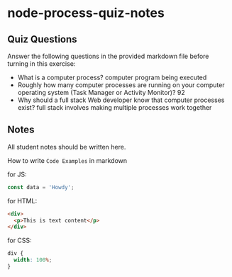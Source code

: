 # node-process-quiz-notes

## Quiz Questions

Answer the following questions in the provided markdown file before turning in this exercise:

- What is a computer process?
  computer program being executed
- Roughly how many computer processes are running on your computer operating system (Task Manager or Activity Monitor)?
  92
- Why should a full stack Web developer know that computer processes exist?
  full stack involves making multiple processes work together

## Notes

All student notes should be written here.

How to write `Code Examples` in markdown

for JS:

```javascript
const data = 'Howdy';
```

for HTML:

```html
<div>
  <p>This is text content</p>
</div>
```

for CSS:

```css
div {
  width: 100%;
}
```
